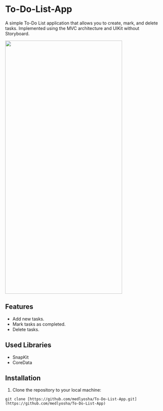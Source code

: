 # To-Do-List-App

A simple To-Do List application that allows you to create, mark, and delete tasks. Implemented using the MVC architecture and UIKit without Storyboard.

<img src=[https://github.com/medlyosha/Cinemalistic/blob/main/Cinemalistic/Screenshots/Cinemalistic.gif](https://github.com/medlyosha/To-Do-List-App/assets/118524698/51fb8ccc-4213-4885-8ee4-3e93a74b4a1c)
 width="375" height="812" style="max-width:100%;">

## Features

- Add new tasks.
- Mark tasks as completed.
- Delete tasks.

## Used Libraries

- SnapKit
- CoreData
  
## Installation

1. Clone the repository to your local machine:

```shell
git clone [https://github.com/medlyosha/To-Do-List-App.git](https://github.com/medlyosha/To-Do-List-App)
